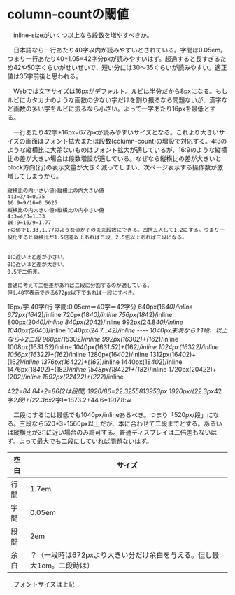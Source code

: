 # column-countの閾値

　inline-sizeがいくつ以上なら段数を増やすべきか。

　日本語なら一行あたり40字以内が読みやすいとされている。字間は0.05em。つまり一行あたり40*1.05=42字分pxが読みやすいはず。超過すると長すぎるため42や50字くらいがせいぜいで、短い分には30〜35くらいが読みやすい。適正値は35字前後と思われる。

　Webでは文字サイズは16pxがデフォルト。ルビは半分だから8pxになる。もしルビにカタカナのような画数の少ない字だけを割り振るなら問題ないが、漢字など画数の多い字をルビに振るなら小さい。よって一字あたり16pxを最低とする。

　一行あたり42字*16px=672pxが読みやすいサイズとなる。これより大きいサイズの画面はフォント拡大または段数(column-count)の増設で対応する。4:3のような縦横比に大差ないものはフォント拡大が適しているが、16:9のような縦横比の差が大きい場合は段数増設が適している。なぜなら縦横比の差が大きいとblock方向(行)の表示文量が大きく減ってしまい、次ページ表示する操作数が激増してしまうから。

```
縦横比の内小さい値÷縦横比の内大きい値
4:3=3/4=0.75
16:9=9/16=0.5625
縦横比の内大きい値÷縦横比の内小さい値
4:3=4/3=1.33
16:9=16/9=1.77
↑の値で1.33,1.77のような値がそのまま段数にできる。四捨五入して1,2にする。つまり一般化すると縦横比が1.5倍差以上あれば二段、2.5倍以上あれば三段になる。


1に近いほど差が小さい。
0に近いほど差が大きい。
0.5で二倍差。

普通に考えて二倍差があれば二段に分割するのが適している。
但し40字表示できる672px以下であれば一段にすべき。
```

16px/字
40字/行
字間:0.05em＝40字＝42字分
640px(16*40)/inline
672px(16*42)/inline
720px(18*40)/inline
756px(18*42)/inline
800px(20*40)/inline
840px(20*42)/inline
992px(24.8*40)/inline
1040px(26*40)/inline
1040px(24.7…*42)/inline
---- 1040px未満なら↑1段、以上なら↓2二段
960px(16*30*2)/inline
992px(16*30*2)+(16*2)/inline
1008px(16*31.5*2)/inline
1040px(16*31.5*2)+(16*2)/inline
1024px(16*32*2)/inline
1056px(16*32*2)+(16*2)/inline
1280px(16*40*2)/inline
1312px(16*40*2)+(16*2)/inline
1376px(16*42*2)+(16*2)/inline
1440px(18*40*2)/inline
1476px(18*40*2)+(18*2)/inline
1548px(18*42*2)+(18*2)/inline
1720px(20*42*2)+(20*2)/inline
1892px(22*42*2)+(22*2)/inline

42*2=84
84+2=86(2は段間)
1920/86=22.3255813953px
1920px/(22.3px*42字*2段)+(22.3px*2字)=1873.2+44.6=1917.8:w

　二段にするには最低でも1040px/inlineあるべき。つまり「520px/段」になる。三段なら520*3=1560px以上だが、本に合わせて二段までとする。あるいは縦横比が3:1に近い場合のみ許可する。普通ディスプレイは二倍差もないはず。よって最大でも二段にしていれば問題ないはず。

空白|サイズ
----|------
行間|1.7em
字間|0.05em
段間|2em
余白|？（一段時は672pxより大きい分だけ余白を与える。但し最大1em。二段時は）

　フォントサイズは上記
